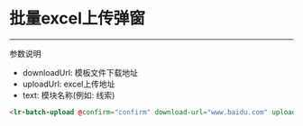 # 批量excel上传弹窗
---
参数说明
- downloadUrl: 模板文件下载地址
- uploadUrl: excel上传地址
- text: 模块名称(例如: 线索)

```html
<lr-batch-upload @confirm="confirm" download-url="www.baidu.com" upload-url="www.baidu.com" title="线索" />
```